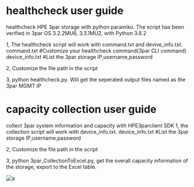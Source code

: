 # healthcheck user guide
healthcheck HPE 3par storage with python paramiko. The script has been verified in 3par OS 3.2.2MU6, 3.3.1MU2, with Python 3.8.2

1, The healthcheck script will work with command.txt and devive_info.txt.
command.txt               #Customize your healthcheck command(3par CLI command)
device_info.txt           #List the 3par storage IP,username,password

2, Customize the file path in the script

3, python healthcheck.py. Will get the seperated output files named as the 3par MGMT IP

# capacity collection user guide
collect 3par system information and capacity with HPE3parclient SDK
1, the collection script will work with device_info.txt.
device_info.txt           #List the 3par storage IP,username,password

2, Customize the file path in the script

3, python 3par_CollectionToExcel.py, get the overall capacity information of the storage, export to the Excel table.

![a](https://user-images.githubusercontent.com/65651866/133044040-46a016dd-f393-4259-859e-97100925f81f.png)



